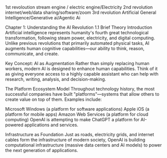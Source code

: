 1st revoloution stream engine / electric engine/Electricity 
2nd revolution  internet/web/data sharing/software/zoom
3rd revolution   Artificial General Intelligence/Generative ai/Agentic Ai


Chapter 1: Understanding the AI Revolution
1.1 Brief Theory Introduction
Artificial intelligence represents humanity's fourth great technological transformation, following steam power, electricity, and digital computing. Unlike previous revolutions that primarily automated physical tasks, AI augments human cognitive capabilities—our ability to think, reason, communicate, and create.

Key Concept: AI as Augmentation
Rather than simply replacing human workers, modern AI is designed to enhance human capabilities. Think of it as giving everyone access to a highly capable assistant who can help with research, writing, analysis, and decision-making.

The Platform Ecosystem Model
Throughout technology history, the most successful companies have built "platforms"—systems that allow others to create value on top of them. Examples include:

Microsoft Windows (a platform for software applications)
Apple iOS (a platform for mobile apps)
Amazon Web Services (a platform for cloud computing)
OpenAI is attempting to make ChatGPT a platform for AI-powered applications and services.

Infrastructure as Foundation
Just as roads, electricity grids, and internet cables form the infrastructure of modern society, OpenAI is building computational infrastructure (massive data centers and AI models) to power the next generation of applications.
